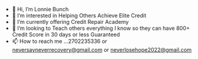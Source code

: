 - 👋 Hi, I’m Lonnie Bunch
- 👀 I’m interested in Helping Others Achieve Elite Credit
- 🌱 I’m currently offering Credit Repair Academy
- 💞️ I’m looking to Teach others everything I know so they can have 800+ Credit Score in 30 days or less Guaranteed
- 📫 How to reach me ...2702235336 or neversayneverrecovery@gmail.com or neverlosehope2022@gmail.com

<!---
Neversaynever22/Neversaynever22 is a ✨ special ✨ repository because its `README.md` (this file) appears on your GitHub profile.
You can click the Preview link to take a look at your changes.
--->
